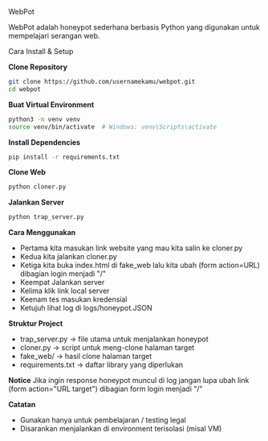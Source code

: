 WebPot

WebPot adalah honeypot sederhana berbasis Python yang digunakan untuk mempelajari serangan web.

Cara Install & Setup

**Clone Repository**
```bash
git clone https://github.com/usernamekamu/webpot.git
cd webpot
```

**Buat Virtual Environment**
```bash
python3 -m venv venv
source venv/bin/activate  # Windows: venv\Scripts\activate
```

**Install Dependencies**
```bash
pip install -r requirements.txt
```

**Clone Web**
```bash
python cloner.py
```

**Jalankan Server**
```bash
python trap_server.py
```

**Cara Menggunakan**
- Pertama kita masukan link website yang mau kita salin ke cloner.py
- Kedua kita jalankan cloner.py
- Ketiga kita buka index.html di fake_web lalu kita ubah (form action=URL) dibagian login menjadi "/"
- Keempat Jalankan server 
- Kelima klik link local server
- Keenam tes masukan kredensial
- Ketujuh lihat log di logs/honeypot.JSON

**Struktur Project**
- trap_server.py → file utama untuk menjalankan honeypot
- cloner.py → script untuk meng-clone halaman target
- fake_web/ → hasil clone halaman target
- requirements.txt → daftar library yang diperlukan

**Notice**
Jika ingin response honeypot muncul di log jangan lupa ubah link (form action="URL target") dibagian form login menjadi "/"

**Catatan**
- Gunakan hanya untuk pembelajaran / testing legal
- Disarankan menjalankan di environment terisolasi (misal VM)
